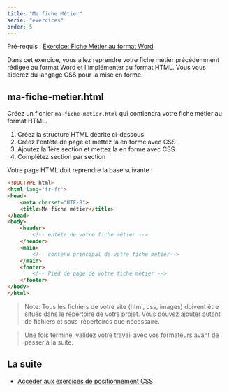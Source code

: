 ```yaml
---
title: "Ma fiche Métier"
serie: "exercices"
order: 5
--- 
```


Pré-requis : 
[Exercice: Fiche Métier au format Word](../../projet-professionnel/11-fiche-metier)

Dans cet exercice, vous allez reprendre votre fiche métier précédemment rédigée au format Word et l'implémenter au format HTML. Vous vous aiderez du langage CSS pour la mise en forme.


## ma-fiche-metier.html

Créez un fichier `ma-fiche-metier.html` qui contiendra votre fiche métier au format HTML.

1. Créez la structure HTML décrite ci-dessous
2. Créez l'entête de page et mettez la en forme avec CSS
2. Ajoutez la 1ère section et mettez la en forme avec CSS
3. Complétez section par section

Votre page HTML doit reprendre la base suivante : 

```html
<!DOCTYPE html>
<html lang="fr-fr">
<head>
    <meta charset="UTF-8">
    <title>Ma fiche métier</title>
</head>
<body>
    <header>
        <!-- entête de votre fiche métier -->
    </header>
    <main>
        <!-- contenu principal de votre fiche métier-->
    </main>
    <footer>
        <!-- Pied de page de votre fiche métier -->
    </footer>
</body>
</html>

```

> Note: Tous les fichiers de votre site (html, css, images) doivent être situés dans le répertoire de votre projet. Vous pouvez ajouter autant de fichiers et sous-répertoires que nécessaire.


> Une fois terminé, validez votre travail avec vos formateurs avant de passer à la suite.

## La suite 

- [Accéder aux exercices de positionnement CSS](../html-css/)
